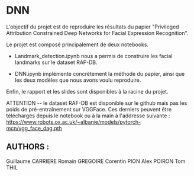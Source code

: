 # DNN

L'objectif du projet est de reproduire les résultats du papier "Privileged Attribution Constrained Deep Networks
for Facial Expression Recognition".

Le projet est composé principalement de deux notebooks.

- Landmark\_detection.ipynb nous a permis de construire les facial landmarks sur le dataset RAF-DB.

- DNN.ipynb implémente concrètement la méthode du papier, ainsi que les deux modèles que nous avons voulu reproduire.

Enfin, le rapport et les slides sont disponibles à la racine du projet.

ATTENTION -- le dataset RAF-DB est disponible sur le github mais pas les poids de pré-entraînement sur VGGFace. Ces derniers peuvent être téléchargés depuis le notebook ou à la main à l'addresse suivante :
https://www.robots.ox.ac.uk/~albanie/models/pytorch-mcn/vgg_face_dag.pth

## AUTHORS :
Guillaume CARRIERE
Romain GREGOIRE
Corentin PION
Alex POIRON
Tom THIL




